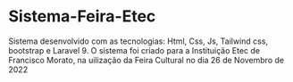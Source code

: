 # Sistema-Feira-Etec
 Sistema desenvolvido com as tecnologias: Html, Css, Js, Tailwind css, bootstrap e Laravel 9. O sistema foi criado para a Instituição Etec de Francisco Morato, na uilização da Feira Cultural no dia 26 de Novembro de 2022
